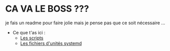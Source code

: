 # CA VA LE BOSS ???

je fais un readme pour faire jolie mais je pense pas que ce soit nécessaire ...

*   Ce que t'as ici :
    *   [Les scripts](./scrips)
    *   [Les fichiers d'unités systemd](./systemd)